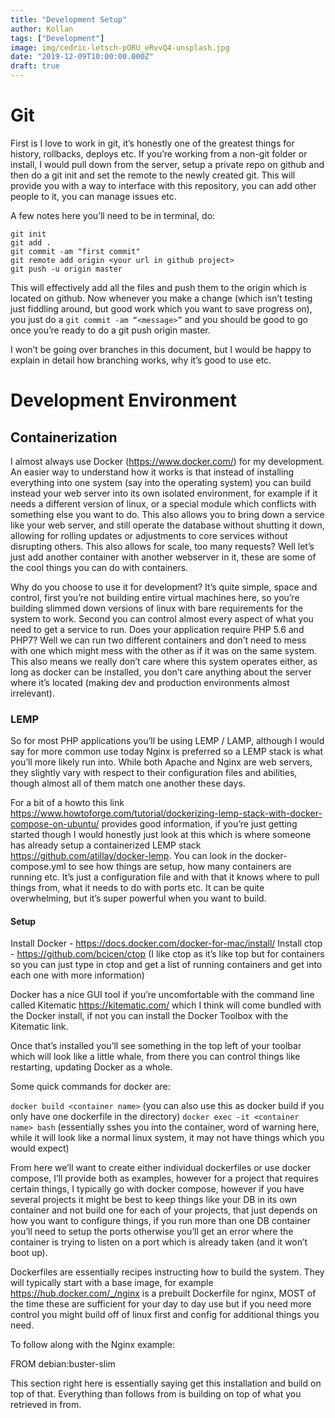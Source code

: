 ```yaml
---
title: "Development Setup"
author: Kollan
tags: ["Development"]
image: img/cedric-letsch-pORU_eRvvQ4-unsplash.jpg
date: "2019-12-09T10:00:00.000Z"
draft: true
---
```


# Git
First is I love to work in git, it’s honestly one of the greatest things for history, rollbacks, deploys etc. If you’re working from a non-git folder or install, I would pull down from the server, setup a private repo on github and then do a git init and set the remote to the newly created git. This will provide you with a way to interface with this repository, you can add other people to it, you can manage issues etc.

A few notes here you’ll need to be in terminal, do:

```
git init
git add .
git commit -am "first commit"
git remote add origin <your url in github project>
git push -u origin master
```

This will effectively add all the files and push them to the origin which is located on github. Now whenever you make a change (which isn’t testing just fiddling around, but good work which you want to save progress on), you just do a `git commit -am “<message>”` and you should be good to go once you’re ready to do a git push origin master.

I won’t be going over branches in this document, but I would be happy to explain in detail how branching works, why it’s good to use etc.

# Development Environment
## Containerization
I almost always use Docker (https://www.docker.com/) for my development. An easier way to understand how it works is that instead of installing everything into one system (say into the operating system) you can build instead your web server into its own isolated environment, for example if it needs a different version of linux, or a special module which conflicts with something else you want to do. This also allows you to bring down a service like your web server, and still operate the database without shutting it down, allowing for rolling updates or adjustments to core services without disrupting others. This also allows for scale, too many requests? Well let’s just add another container with another webserver in it, these are some of the cool things you can do with containers.

Why do you choose to use it for development? It’s quite simple, space and control, first you’re not building entire virtual machines here, so you’re building slimmed down versions of linux with bare requirements for the system to work. Second you can control almost every aspect of what you need to get a service to run. Does your application require PHP 5.6 and PHP7? Well we can run two different containers and don’t need to mess with one which might mess with the other as if it was on the same system. This also means we really don’t care where this system operates either, as long as docker can be installed, you don’t care anything about the server where it’s located (making dev and production environments almost irrelevant).

### LEMP
So for most PHP applications you’ll be using LEMP / LAMP, although I would say for more common use today Nginx is preferred so a LEMP stack is what you’ll more likely run into. While both Apache and Nginx are web servers, they slightly vary with respect to their configuration files and abilities, though almost all of them match one another these days.

For a bit of a howto this link https://www.howtoforge.com/tutorial/dockerizing-lemp-stack-with-docker-compose-on-ubuntu/ provides good information, if you’re just getting started though I would honestly just look at this which is where someone has already setup a containerized LEMP stack https://github.com/atillay/docker-lemp. You can look in the docker-compose.yml to see how things are setup, how many containers are running etc. It’s just a configuration file and with that it knows where to pull things from, what it needs to do with ports etc. It can be quite overwhelming, but it’s super powerful when you want to build.

#### Setup
Install Docker - https://docs.docker.com/docker-for-mac/install/
Install ctop - https://github.com/bcicen/ctop (I like ctop as it’s like top but for containers so you can just type in ctop and get a list of running containers and get into each one with more information)

Docker has a nice GUI tool if you’re uncomfortable with the command line called Kitematic https://kitematic.com/ which I think will come bundled with the Docker install, if not you can install the Docker Toolbox with the Kitematic link.

Once that’s installed you’ll see something in the top left of your toolbar which will look like a little whale, from there you can control things like restarting, updating Docker as a whole.

Some quick commands for docker are:

`docker build <container name>` (you can also use this as docker build if you only have one dockerfile in the directory)
`docker exec -it <container name> bash` (essentially sshes you into the container, word of warning here, while it will look like a normal linux system, it may not have things which you would expect)

From here we’ll want to create either individual dockerfiles or use docker compose, I’ll provide both as examples, however for a project that requires certain things, I typically go with docker compose, however if you have several projects it might be best to keep things like your DB in its own container and not build one for each of your projects, that just depends on how you want to configure things, if you run more than one DB container you’ll need to setup the ports otherwise you’ll get an error where the container is trying to listen on a port which is already taken (and it won’t boot up).

Dockerfiles are essentially recipes instructing how to build the system. They will typically start with a base image, for example https://hub.docker.com/_/nginx is a prebuilt Dockerfile for nginx, MOST of the time these are sufficient for your day to day use but if you need more control you might build off of linux first and config for additional things you need.

To follow along with the Nginx example:

FROM debian:buster-slim

This section right here is essentially saying get this installation and build on top of that. Everything than follows from is building on top of what you retrieved in from.

